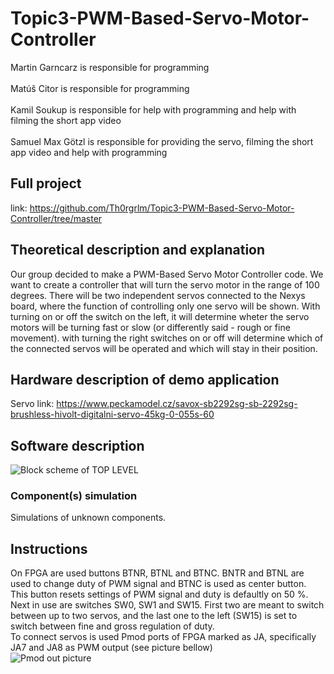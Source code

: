 # Topic3-PWM-Based-Servo-Motor-Controller

Martin Garncarz is responsible for programming\
\
Matúš Citor is responsible for programming\
\
Kamil Soukup is responsible for help with programming and help with filming the short app video\
\
Samuel Max Götzl is responsible for providing the servo, filming the short app video and help with programming

## Full project
link: https://github.com/Th0rgrlm/Topic3-PWM-Based-Servo-Motor-Controller/tree/master

## Theoretical description and explanation

Our group decided to make a PWM-Based Servo Motor Controller code. We want to create a controller that will turn the servo motor in the range of 100 degrees. There will be two independent servos connected to the Nexys board, where the function of controlling only one servo will be shown. With turning on or off the switch on the left, it will determine wheter the servo motors will be turning fast or slow (or differently said - rough or fine movement). with turning the right switches on or off will determine which of the connected servos will be operated and which will stay in their position.


## Hardware description of demo application
Servo link: https://www.peckamodel.cz/savox-sb2292sg-sb-2292sg-brushless-hivolt-digitalni-servo-45kg-0-055s-60


## Software description
<img src="http://3eb24.xf.cz/stranka/img/DE1_projekt_v1.png" alt="Block scheme of TOP LEVEL" />



### Component(s) simulation
Simulations of unknown components.

## Instructions
On FPGA are used buttons BTNR, BTNL and BTNC. BNTR and BTNL are used to change duty of PWM signal and BTNC is used as center button. This button resets settings of PWM signal and duty is defaultly on 50 %. \
Next in use are switches SW0, SW1 and SW15. First two are meant to switch between up to two servos, and the last one to the left (SW15) is set to switch between fine and gross regulation of duty.\
To connect servos is used Pmod ports of FPGA marked as JA, specifically JA7 and JA8 as PWM output (see picture bellow)\
<img src="https://digilent.com/reference/_media/reference/programmable-logic/nexys-a7/n4v.png?w=350&tok=bafdbd" alt="Pmod out picture" /> 
